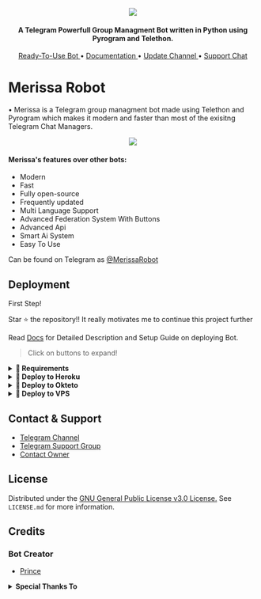 <p align="center">
  <img src="https://media.giphy.com/media/Qv9p77hBf48DutDzvr/giphy.gif">
</p>

<h4 align="center">
    A Telegram Powerfull Group Managment Bot written in Python using Pyrogram and Telethon.
</h4>
<p align="center">
    <a href="https://t.me/MerissaRobot"> Ready-To-Use Bot </a> •
    <a href="http://merissarobot.tk"> Documentation </a> •
    <a href="https://t.me/MerissaxUpdates"> Update Channel </a> •
    <a href="https://t.me/MerissaxSupport"> Support Chat </a> 
</p>
    
# Merissa Robot
• Merissa is a Telegram group managment bot made using Telethon and Pyrogram which makes it modern and faster than most of the exisitng Telegram Chat Managers.
<p align="center"><img src="https://te.legra.ph/file/2b1d53cba73ae4b855837.jpg"></p>

#### Merissa's features over other bots:
- Modern
- Fast
- Fully open-source
- Frequently updated
- Multi Language Support
- Advanced Federation System With Buttons
- Advanced Api
- Smart Ai System
- Easy To Use

Can be found on Telegram as [@MerissaRobot](https://t.me/MerissaRobot)

## Deployment
First Step!

Star ⭐ the repository!!
It really motivates me to continue this project further

Read [Docs](http://MerissaRobot.github.io) for Detailed Description and Setup Guide on deploying Bot.

> Click on buttons to expand!
<details>
<summary><b>🔗 Requirements</b></summary>
    
- [Python3.9](https://www.python.org/downloads/release/python-390/)
- [Telegram API Key](https://docs.pyrogram.org/intro/setup#api-keys)
- [Telegram Bot Token](https://t.me/botfather)
- [MongoDB URI](https://telegra.ph/How-To-get-Mongodb-URI-04-06)

</details>

<details>
<summary><b>🔗 Deploy to Heroku</b></summary>
<br>

> Heroku has two vars[ HEROKU_API_KEY & HEROKU_APP_NAME ] for Updater to work. 
> By setting those two vars you can get logs of your heroku app, set var, edit var, delete vars , check dyno usage and update bot. 
> Those two vars are not Mandatory! You can leave them blank too. 
    
<h4>Click the button below to deploy Tiana Group Managment Bot on Heroku!</h4>    
<p><a href="https://heroku.com/deploy?template=https://github.com/Prince-Botz/TianaBot"><img src="https://img.shields.io/badge/Deploy%20To%20Heroku-blueviolet?style=for-the-badge&logo=heroku" width="200""/></a></p>

<h4>Click the button below to deploy Vc Bot on Heroku!</h4>    
<p><a href="https://heroku.com/deploy?template=https://github.com/Prince301102/Tiana-Music"><img src="https://img.shields.io/badge/Deploy%20To%20Heroku-blueviolet?style=for-the-badge&logo=heroku" width="200""/></a></p> 
</details>

<details>
<summary><b>🔗 Deploy to Okteto</b></summary>
<h4>Click the button below to deploy Merissa Group Managment Bot on Okteto!</h4>    
<a href="https://cloud.okteto.com/deploy?repository=https://github.com/prince301102/MerissaRobot"><img src="https://img.shields.io/badge/Deploy%20To%20Okteto-informational?style=for-the-badge&logo=Okteto" width="200""/></a>
</details>

<details>
<summary><b>🔗 Deploy to VPS</b></summary>
<br>


```console
$ git clone https://github.com/Hunter-XD/MerissaRobot
$ cd MerissaRobot
$ pip3 install -U -r requirements.txt
$ cp sample.env
```
> Edit .env with your values and then start bot with
```console
$ bash start
```

</details>

## Contact & Support

- [Telegram Channel](https://t.me/TianaxUpdates)
- [Telegram Support Group](https://t.me/TianaxSupport)
- [Contact Owner](https://t.me/PrincexAssistantBot)

## License

Distributed under the [GNU General Public License v3.0 License.](https://github.com/Prince-Botz/TianaBot/blob/main/LICENSE) See `LICENSE.md` for more information.

## Credits
### Bot Creator
- [Prince](t.me/noobxcoder)

<details>
<summary><b>Special Thanks To</b></summary>
<br>
Special thanks to these amazing projects who help MerissaRobot:

- Alita Robot
- Yone Robot
- Siesta Robot
- Merissa Robot
- Daisyx
</details>
